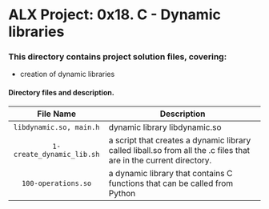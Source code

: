# ALX Project: 0x18. C - Dynamic libraries
### This directory contains project solution files, covering:
+ creation of dynamic libraries
#### Directory files and description.
|File Name  |Description  |
|:-----------:|----------------------|
| `libdynamic.so, main.h` |  dynamic library libdynamic.so|
| `1-create_dynamic_lib.sh` |  a script that creates a dynamic library called liball.so from all the .c files that are in the current directory.|
| `100-operations.so` |  a dynamic library that contains C functions that can be called from Python|
